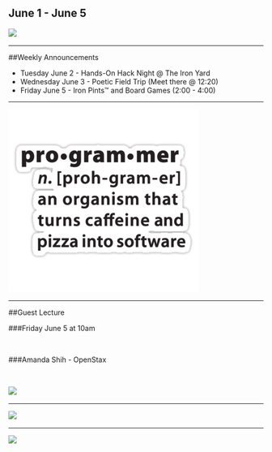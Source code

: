 
 ## June 1 - June 5
![](/images/logo_big.png)

----

##Weekly Announcements

- Tuesday June 2 - Hands-On Hack Night @ The Iron Yard  <!-- .element: class="fragment" data-fragment-index="1" -->
- Wednesday June 3 - Poetic Field Trip (Meet there @ 12:20)  <!-- .element: class="fragment" data-fragment-index="2" -->
- Friday June 5 - Iron Pints™ and Board Games (2:00 - 4:00)  <!-- .element: class="fragment" data-fragment-index="3" -->

----

![](/images/programmer.png)

----

##Guest Lecture

###Friday June 5 at 10am

<br>

###Amanda Shih - OpenStax

<br>

![](https://media.licdn.com/mpr/mpr/shrinknp_400_400/p/1/000/1f7/122/3b8f65d.jpg)


----

![](http://www.commitstrip.com/wp-content/uploads/2015/05/Strip-Projet-abandonn%C3%A9-nostalgie-650-finalenglish12.jpg) <!--  -->

----

![](https://www.evernote.com/l/ABPehZjR5UFE9ZuO1pHVLc4fOLlnXsnpJ4YB/image.png)

